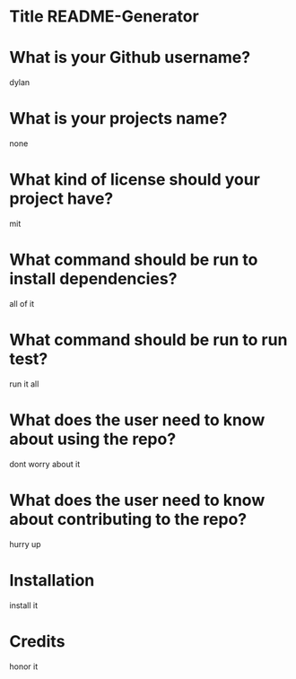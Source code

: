# Title README-Generator
 
  # What is your Github username?
  dylan
  # What is your projects name?
  none
  # What kind of license should your project have?
  mit
  # What command should be run to install dependencies?
  all of it
  # What command should be run to run test?
  run it all
  # What does the user need to know about using the repo?
  dont worry about it
  # What does the user need to know about contributing to the repo?
  hurry up
  # Installation
  install it
  # Credits  
  honor it 
  